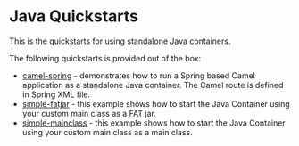 Java Quickstarts
================

This is the quickstarts for using standalone Java containers.

The following quickstarts is provided out of the box:

* [camel-spring](camel-spring) - demonstrates how to run a Spring based Camel application as a standalone Java container. The Camel route is defined in Spring XML file.
* [simple-fatjar](simple-fatjar) - this example shows how to start the Java Container using your custom main class as a FAT jar.
* [simple-mainclass](simple-mainclass) - this example shows how to start the Java Container using your custom main class as a main class.


